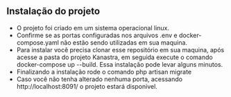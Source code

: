 
## Instalação do projeto

- O projeto foi criado em um sistema operacional linux.
- Confirme se as portas configuradas nos arquivos .env e docker-compose.yaml não estão sendo utilizadas em sua maquina. 
- Para instalar você precisa clonar esse repositório em sua maquina, após acesse a pasta do projeto Kanastra, em seguida execute o comando docker-compose up --build. Essa instalação pode levar alguns minutos.
- Finalizando a instalação rode o comando php artisan migrate
- Caso você não tenha alterado nenhuma porta, acessando http://localhost:8091/ o projeto estará disponivel.

